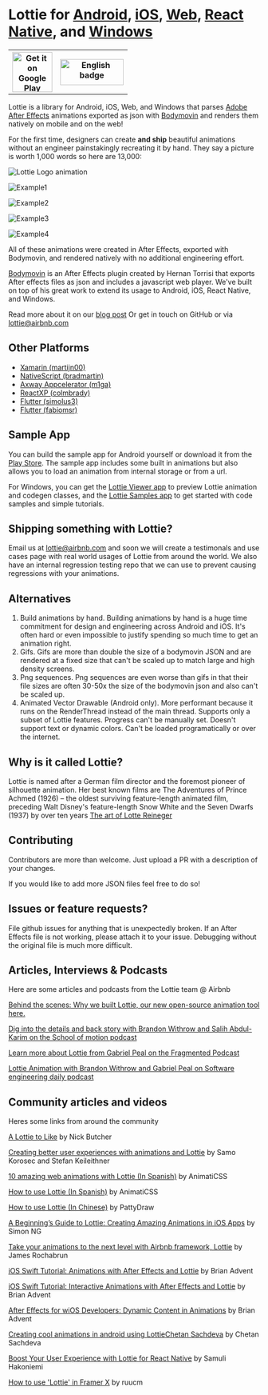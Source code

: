 # Lottie for [Android](https://github.com/airbnb/lottie-android), [iOS](https://github.com/airbnb/lottie-ios), [Web](https://github.com/airbnb/lottie-web), [React Native](https://github.com/airbnb/lottie-react-native), and [Windows](https://aka.ms/lottie)

<table>
  <tr>
    <th>
      <a href='https://play.google.com/store/apps/details?id=com.airbnb.lottie'><img alt='Get it on Google Play' src='https://play.google.com/intl/en_us/badges/images/generic/en_badge_web_generic.png' height="80px"/></a>
    </th>
    <th>
      <a href='https://www.microsoft.com/store/apps/9p7x9k692tmw?ocid=badge'><img src='https://assets.windowsphone.com/13484911-a6ab-4170-8b7e-795c1e8b4165/English_get_L_InvariantCulture_Default.png' alt='English badge' width='127px' height='52px'/></a>
    </th> 
  </tr>
</table>


Lottie is a library for Android, iOS, Web, and Windows that parses [Adobe After Effects](http://www.adobe.com/products/aftereffects.html) animations exported as json with [Bodymovin](https://github.com/airbnb/lottie-web) and renders them natively on mobile and on the web!

For the first time, designers can create **and ship** beautiful animations without an engineer painstakingly recreating it by hand. They say a picture is worth 1,000 words so here are 13,000:

![Lottie Logo animation](images/Introduction_00_sm.gif)

![Example1](images/Introduction_01_sm.gif)


![Example2](images/Introduction_02_sm.gif)


![Example3](images/Introduction_03_sm.gif)


![Example4](images/Introduction_04_sm.gif)


All of these animations were created in After Effects, exported with Bodymovin, and rendered natively with no additional engineering effort.

[Bodymovin](https://github.com/airbnb/lottie-web) is an After Effects plugin created by Hernan Torrisi that exports After effects files as json and includes a javascript web player. We've built on top of his great work to extend its usage to Android, iOS, React Native, and Windows.

Read more about it on our [blog post](http://airbnb.design/introducing-lottie/)
Or get in touch on GitHub or via lottie@airbnb.com

## Other Platforms
 * [Xamarin (martijn00)](https://github.com/martijn00/LottieXamarin)
 * [NativeScript (bradmartin)](https://github.com/bradmartin/nativescript-lottie)
 * [Axway Appcelerator (m1ga)](https://github.com/m1ga/ti.animation)
 * [ReactXP (colmbrady)](https://github.com/colmbrady/lottie-reactxp)
 * [Flutter (simolus3)](https://github.com/simolus3/fluttie)
 * [Flutter (fabiomsr)](https://github.com/fabiomsr/lottie-flutter)

## Sample App

You can build the sample app for Android yourself or download it from the [Play Store](https://play.google.com/store/apps/details?id=com.airbnb.lottie). The sample app includes some built in animations but also allows you to load an animation from internal storage or from a url.

For Windows, you can get the [Lottie Viewer app](https://aka.ms/lottieviewer) to preview Lottie animation and codegen classes, and the [Lottie Samples app](https://aka.ms/lottiesamples) to get started with code samples and simple tutorials.

## Shipping something with Lottie?

Email us at [lottie@airbnb.com](lottie@airbnb.com) and soon we will create a testimonals and use cases page with real world usages of Lottie from around the world.
We also have an internal regression testing repo that we can use to prevent causing regressions with your animations.

## Alternatives
1. Build animations by hand. Building animations by hand is a huge time commitment for design and engineering across Android and iOS. It's often hard or even impossible to justify spending so much time to get an animation right.
1. Gifs. Gifs are more than double the size of a bodymovin JSON and are rendered at a fixed size that can't be scaled up to match large and high density screens.
1. Png sequences. Png sequences are even worse than gifs in that their file sizes are often 30-50x the size of the bodymovin json and also can't be scaled up.
1. Animated Vector Drawable (Android only). More performant because it runs on the RenderThread instead of the main thread. Supports only a subset of Lottie features. Progress can't be manually set. Doesn't support text or dynamic colors. Can't be loaded programatically or over the internet.

## Why is it called Lottie?
Lottie is named after a German film director and the foremost pioneer of silhouette animation. Her best known films are The Adventures of Prince Achmed (1926) – the oldest surviving feature-length animated film, preceding Walt Disney's feature-length Snow White and the Seven Dwarfs (1937) by over ten years
[The art of Lotte Reineger](https://www.youtube.com/watch?v=LvU55CUw5Ck&feature=youtu.be)

## Contributing
Contributors are more than welcome. Just upload a PR with a description of your changes.

If you would like to add more JSON files feel free to do so!

## Issues or feature requests?
File github issues for anything that is unexpectedly broken. If an After Effects file is not working, please attach it to your issue. Debugging without the original file is much more difficult.

## Articles, Interviews & Podcasts

Here are some articles and podcasts from the Lottie team @ Airbnb

[Behind the scenes: Why we built Lottie, our new open-source animation tool here.](https://airbnb.design/introducing-lottie/)

[Dig into the details and back story with Brandon Withrow and Salih Abdul-Karim on the School of motion podcast](https://www.schoolofmotion.com/blog/after-effects-to-code-lottie-from-airbnb)

[Learn more about Lottie from Gabriel Peal on the Fragmented Podcast](http://fragmentedpodcast.com/episodes/82/)

[Lottie Animation with Brandon Withrow and Gabriel Peal on Software engineering daily podcast](https://softwareengineeringdaily.com/2017/08/10/lottie-animation-with-brandon-withrow-and-gabriel-peal/)


## Community articles and videos

Heres some links from around the community

[A Lottie to Like](https://t.co/dadjvgv9vk) by Nick Butcher

[Creating better user experiences with animations and Lottie](https://pspdfkit.com/blog/2017/creating-better-user-experiences-with-animations-and-lottie/) by Samo Korosec and Stefan Keileithner

[10 amazing web animations with Lottie \(In Spanish\)](https://www.youtube.com/watch?v=IFp3tyy3cRA) by AnimatiCSS

[How to use Lottie \(In Spanish\)](https://www.youtube.com/watch?v=hLUBXENQSOc) by AnimatiCSS

[How to use Lottie \(In Chinese\)](https://goo.gl/e7BkND) by PattyDraw

[A Beginning’s Guide to Lottie: Creating Amazing Animations in iOS Apps](https://www.appcoda.com/lottie-beginner-guide/#) by Simon NG

[Take your animations to the next level with Airbnb framework, Lottie](https://medium.com/@jamesrochabrun/take-your-animations-to-the-next-level-with-airbnb-framework-lottie-ab6c6152acba) by James Rochabrun

[iOS Swift Tutorial: Animations with After Effects and Lottie](https://www.youtube.com/watch?v=ESjFEaZx7UI) by Brian Advent

[iOS Swift Tutorial: Interactive Animations with After Effects and Lottie](https://www.youtube.com/watch?v=QyL-jp9bFdM) by Brian Advent

[After Effects for wiOS Developers: Dynamic Content in Animations](https://youtu.be/2HhgLir6Jz0?list=PLUDTy1CWIw-qu2EuzNVFQawyW5jmC5W7G) by Brian Advent

[Creating cool animations in android using Lottie](https://www.youtube.com/watch?v=T4v72xJqNpQ)[Chetan Sachdeva](https://www.youtube.com/channel/UC_4TBWZcI-tdZ02wESTRVNw) by Chetan Sachdeva

[Boost Your User Experience with Lottie for React Native](https://blog.reactnativecoach.com/boost-your-user-experience-with-lottie-for-react-native-5da1ac589982) by Samuli Hakoniemi

[How to use 'Lottie' in Framer X](https://www.youtube.com/watch?v=GflnbO5RMZI) by ruucm
